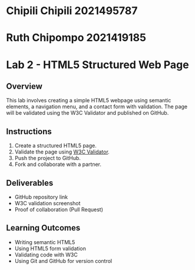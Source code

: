 # Chipili Chipili 2021495787
# Ruth Chipompo 2021419185

# Lab 2 - HTML5 Structured Web Page

## Overview
This lab involves creating a simple HTML5 webpage using semantic elements, a navigation menu, and a contact form with validation. The page will be validated using the W3C Validator and published on GitHub.

## Instructions
1. Create a structured HTML5 page.
2. Validate the page using [W3C Validator](https://validator.w3.org/).
3. Push the project to GitHub.
4. Fork and collaborate with a partner.

## Deliverables
- GitHub repository link
- W3C validation screenshot
- Proof of collaboration (Pull Request)

## Learning Outcomes
- Writing semantic HTML5
- Using HTML5 form validation
- Validating code with W3C
- Using Git and GitHub for version control

 
